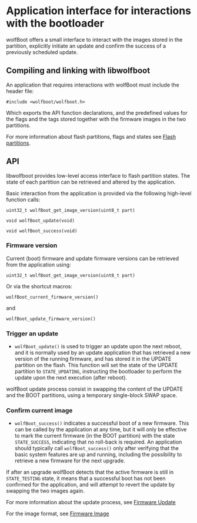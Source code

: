 # Application interface for interactions with the bootloader

wolfBoot offers a small interface to interact with the images stored in the partition,
explicitly initiate an update and confirm the success of a previously scheduled update.

## Compiling and linking with libwolfboot

An application that requires interactions with wolfBoot must include the header file:

`#include <wolfboot/wolfboot.h>`

Which exports the API function declarations, and the predefined values for the flags
and the tags stored together with the firmware images in the two partitions.

For more information about flash partitions, flags and states see [Flash partitions](flash_partitions.md).

## API

libwolfboot provides low-level access interface to flash partition states. The state
of each partition can be retrieved and altered by the application.

Basic interaction from the application is provided via the following high-level function calls:

`uint32_t wolfBoot_get_image_version(uint8_t part)`

`void wolfBoot_update(void)`

`void wolfBoot_success(void)`

### Firmware version

Current (boot) firmware and update firmware versions can be retrieved from the application using:

`uint32_t wolfBoot_get_image_version(uint8_t part)`

Or via the shortcut macros:

`wolfBoot_current_firmware_version()`

and

`wolfBoot_update_firmware_version()`

### Trigger an update

  - `wolfBoot_update()` is used to trigger an update upon the next reboot, and it is normally used by
an update application that has retrieved a new version of the running firmware, and has
stored it in the UPDATE partition on the flash. This function will set the state of the UPDATE partition 
to `STATE_UPDATING`, instructing the bootloader to perform the update upon the next execution (after reboot).

wolfBoot update process consist in swapping the content of the UPDATE and the BOOT partitions, using a temporary
single-block SWAP space.

### Confirm current image

- `wolfBoot_success()` indicates a successful boot of a new firmware. This can be called by the application
at any time, but it will only be effective to mark the current firmware (in the BOOT partition) with the state
`STATE_SUCCESS`, indicating that no roll-back is required. An application should typically call `wolfBoot_success()`
only after verifying that the basic system features are up and running, including the possibility to retrieve
a new firmware for the next upgrade.

If after an upgrade wolfBoot detects that the active firmware is still in `STATE_TESTING` state, it means that
a successful boot has not been confirmed for the application, and will attempt to revert the update by swapping 
the two images again.

For more information about the update process, see [Firmware Update](firmware_update.md)

For the image format, see [Firmware Image](firmware_image.md)


